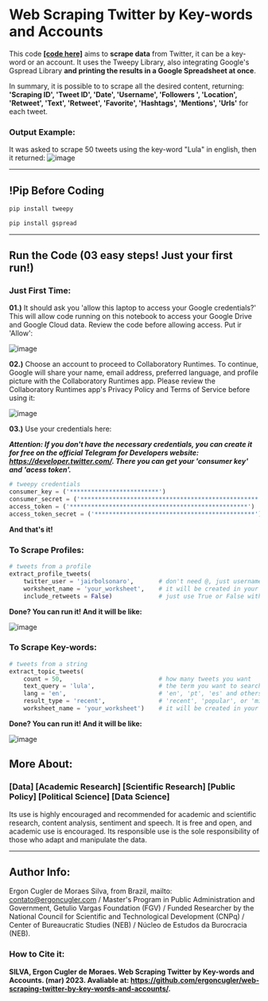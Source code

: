 # Web Scraping Twitter by Key-words and Accounts

This code **<a href="https://github.com/ergoncugler/web-scraping-twitter-by-key-words-and-accounts/blob/main/web-scraping-twitter.py">[code here]</a>** aims to **scrape data** from Twitter, it can be a key-word or an account. It uses the Tweepy Library, also integrating Google's Gspread Library **and printing the results in a Google Spreadsheet at once**.

In summary, it is possible to to scrape all the desired content, returning: **'Scraping ID', 'Tweet ID', 'Date', 'Username', 'Followers ', 'Location', 'Retweet', 'Text', 'Retweet', 'Favorite', 'Hashtags', 'Mentions', 'Urls'** for each tweet.

### Output Example:
It was asked to scrape 50 tweets using the key-word "Lula" in english, then it returned:
![image](https://user-images.githubusercontent.com/81989837/227799797-e333cbaa-4257-40fe-94b6-7c92edda0f6f.png)

___

## !Pip Before Coding

```python
pip install tweepy
```
```python
pip install gspread
```

___

## Run the Code (03 easy steps! Just your first run!)

### Just First Time:

**01.)** It should ask you 'allow this laptop to access your Google credentials?' This will allow code running on this notebook to access your Google Drive and Google Cloud data. Review the code before allowing access. Put ir 'Allow':

![image](https://user-images.githubusercontent.com/81989837/219951620-9f939108-2660-4965-8744-e8429cd867fb.png)

**02.)** Choose an account to proceed to Collaboratory Runtimes. To continue, Google will share your name, email address, preferred language, and profile picture with the Collaboratory Runtimes app. Please review the Collaboratory Runtimes app's Privacy Policy and Terms of Service before using it:

![image](https://user-images.githubusercontent.com/81989837/219951831-c2ff8a85-7076-414f-8a5a-aadd8f59ad99.jpg)

**03.)** Use your credentials here:

***Attention: If you don't have the necessary credentials, you can create it for free on the official Telegram for Developers website: https://developer.twitter.com/. There you can get your 'consumer key' and 'acess token'.***

```python
# tweepy credentials
consumer_key = ('*************************')                                # your consumer key / get it: https://developer.twitter.com/
consumer_secret = ('**************************************************')    # your consumer key secret / get it: https://developer.twitter.com/
access_token = ('**************************************************')       # your acess token / get it: https://developer.twitter.com/
access_token_secret = ('*********************************************')     # your acess token secret / get it: https://developer.twitter.com/
```

**And that's it!**

### To Scrape Profiles:

```python
# tweets from a profile
extract_profile_tweets(
    twitter_user = 'jairbolsonaro',       # don't need @, just username
    worksheet_name = 'your_worksheet',    # it will be created in your Drive
    include_retweets = False)             # just use True or False without ""
```

**Done? You can run it! And it will be like:**

![image](https://user-images.githubusercontent.com/81989837/227799750-1ff8731a-d6e1-4879-8301-0190af6b9bc9.png)

### To Scrape Key-words:

```python
# tweets from a string
extract_topic_tweets(
    count = 50,                           # how many tweets you want
    text_query = 'lula',                  # the term you want to search
    lang = 'en',                          # 'en', 'pt', 'es' and others
    result_type = 'recent',               # 'recent', 'popular', or 'mix'
    worksheet_name = 'your_worksheet')    # it will be created in your Drive
```

**Done? You can run it! And it will be like:**

![image](https://user-images.githubusercontent.com/81989837/227799797-e333cbaa-4257-40fe-94b6-7c92edda0f6f.png)

## More About:

### [Data] [Academic Research] [Scientific Research] [Public Policy] [Political Science] [Data Science]

Its use is highly encouraged and recommended for academic and scientific research, content analysis, sentiment and speech. It is free and open, and academic use is encouraged. Its responsible use is the sole responsibility of those who adapt and manipulate the data.

___

## Author Info:

Ergon Cugler de Moraes Silva, from Brazil, mailto: <a href="contato@ergoncugler.com">contato@ergoncugler.com</a> / Master's Program in Public Administration and Government, Getulio Vargas Foundation (FGV) / Funded Researcher by the National Council for Scientific and Technological Development (CNPq) / Center of Bureaucratic Studies (NEB) / Núcleo de Estudos da Burocracia (NEB).

### How to Cite it:

**SILVA, Ergon Cugler de Moraes. Web Scraping Twitter by Key-words and Accounts. (mar) 2023. Avaliable at: <a>https://github.com/ergoncugler/web-scraping-twitter-by-key-words-and-accounts/<a>.**
